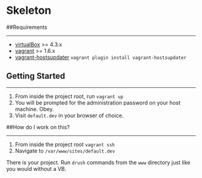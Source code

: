 # Skeleton

##Requirements

------------
* [virtualBox](https://www.virtualbox.org/wiki/Downloads) >= 4.3.x
* [vagrant](http://downloads.vagrantup.com/) >= 1.6.x
* [vagrant-hostsupdater](https://github.com/cogitatio/vagrant-hostsupdater) `vagrant plugin install vagrant-hostsupdater`

## Getting Started

------------------

1. From inside the project root, run `vagrant up`
2. You will be prompted for the administration password on your host machine. Obey.
3. Visit `default.dev` in your browser of choice.

##How do I work on this?

------------------

1. From inside the project root `vagrant ssh`
2. Navigate to `/var/www/sites/default.dev`

There is your project. Run `drush` commands from the `www` directory just like you would without a VB.
